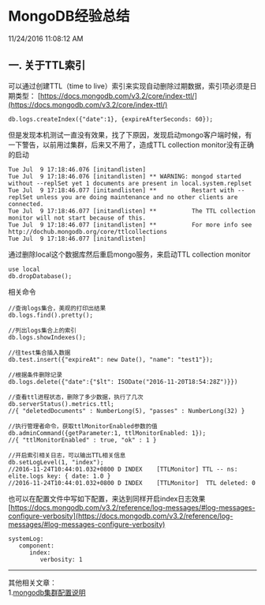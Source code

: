 # MongoDB经验总结 #
11/24/2016 11:08:12 AM 

## 一. 关于TTL索引 ##
可以通过创建TTL（time to live）索引来实现自动删除过期数据，索引项必须是日期类型：
[https://docs.mongodb.com/v3.2/core/index-ttl/](https://docs.mongodb.com/v3.2/core/index-ttl/)

	db.logs.createIndex({"date":1}, {expireAfterSeconds: 60});

但是发现本机测试一直没有效果，找了下原因，发现启动mongo客户端时候，有一下警告，以前用过集群，后来又不用了，造成TTL collection monitor没有正确的启动

	Tue Jul  9 17:18:46.076 [initandlisten] 
	Tue Jul  9 17:18:46.076 [initandlisten] ** WARNING: mongod started without --replSet yet 1 documents are present in local.system.replset
	Tue Jul  9 17:18:46.077 [initandlisten] **          Restart with --replSet unless you are doing maintenance and no other clients are connected.
	Tue Jul  9 17:18:46.077 [initandlisten] **          The TTL collection monitor will not start because of this.
	Tue Jul  9 17:18:46.077 [initandlisten] **          For more info see http://dochub.mongodb.org/core/ttlcollections
	Tue Jul  9 17:18:46.077 [initandlisten] 
	
通过删除local这个数据库然后重启mongo服务，来启动TTL collection monitor

	use local
	db.dropDatabase();

相关命令

	//查询logs集合，美观的打印出结果
	db.logs.find().pretty();

	//列出logs集合上的索引
	db.logs.showIndexes();

	//往test集合插入数据
	db.test.insert({"expireAt": new Date(), "name": "test1"});

	//根据条件删除记录
	db.logs.delete({"date":{"$lt": ISODate("2016-11-20T18:54:28Z")}})

	//查看ttl进程状态，删除了多少数据，执行了几次
	db.serverStatus().metrics.ttl;
	//{ "deletedDocuments" : NumberLong(5), "passes" : NumberLong(32) }

	//执行管理者命令，获取ttlMonitorEnabled参数的值
	db.adminCommand({getParameter:1, ttlMonitorEnabled: 1});
	//{ "ttlMonitorEnabled" : true, "ok" : 1 }

	//开启索引相关日志，可以输出TTL相关信息
	db.setLogLevel(1, "index");
	//2016-11-24T10:44:01.032+0800 D INDEX    [TTLMonitor] TTL -- ns: elite.logs key: { date: 1.0 }
	//2016-11-24T10:44:01.032+0800 D INDEX    [TTLMonitor] 	TTL deleted: 0
	
也可以在配置文件中写如下配置，来达到同样开启index日志效果 [https://docs.mongodb.com/v3.2/reference/log-messages/#log-messages-configure-verbosity](https://docs.mongodb.com/v3.2/reference/log-messages/#log-messages-configure-verbosity)

	systemLog:
       component:
          index:
             verbosity: 1



----------


其他相关文章：<br>
1.[mongodb集群配置说明](http://loriling.github.io/EliteCRM/mongodb-cluster-config.html "mongodb集群配置说明")
